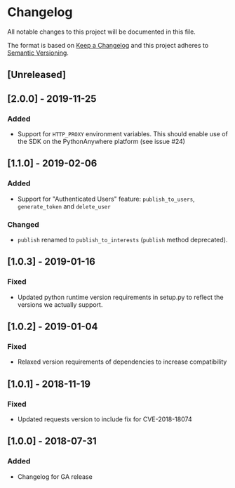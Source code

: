 # Changelog
All notable changes to this project will be documented in this file.

The format is based on [Keep a Changelog](http://keepachangelog.com/en/1.0.0/)
and this project adheres to [Semantic Versioning](http://semver.org/spec/v2.0.0.html).

## [Unreleased]

## [2.0.0] - 2019-11-25
### Added
 - Support for `HTTP_PROXY` environment variables. This should enable use of the
   SDK on the PythonAnywhere platform (see issue #24)

## [1.1.0] - 2019-02-06
### Added
 - Support for "Authenticated Users" feature: `publish_to_users`, `generate_token` and `delete_user`

### Changed
 - `publish` renamed to `publish_to_interests` (`publish` method deprecated).

## [1.0.3] - 2019-01-16
### Fixed
 - Updated python runtime version requirements in setup.py to reflect the versions
   we actually support.

## [1.0.2] - 2019-01-04
### Fixed
 - Relaxed version requirements of dependencies to increase compatibility

## [1.0.1] - 2018-11-19
### Fixed
 - Updated requests version to include fix for CVE-2018-18074

## [1.0.0] - 2018-07-31
### Added
 - Changelog for GA release
